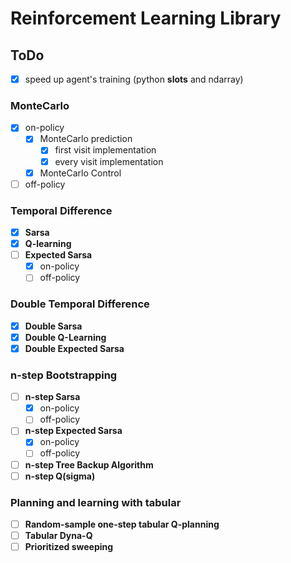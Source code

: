 # Reinforcement Learning Library

## ToDo

* [x] speed up agent's training (python __slots__ and ndarray)


### MonteCarlo

* [x] on-policy
    * [x] MonteCarlo prediction
        * [x] first visit implementation
        * [x] every visit implementation
    * [x] MonteCarlo Control
* [ ] off-policy

### Temporal Difference

* [x] **Sarsa**
* [x] **Q-learning**
* [ ] **Expected Sarsa**
    * [x] on-policy
    * [ ] off-policy

### Double Temporal Difference

* [x] **Double Sarsa**
* [x] **Double Q-Learning**
* [x] **Double Expected Sarsa**

### n-step Bootstrapping

* [ ] **n-step Sarsa**
    * [x] on-policy
    * [ ] off-policy
* [ ] **n-step Expected Sarsa**
    * [x] on-policy
    * [ ] off-policy
* [ ] **n-step Tree Backup Algorithm**
* [ ] **n-step Q(sigma)**

### Planning and learning with tabular

* [ ] **Random-sample one-step tabular Q-planning**
* [ ] **Tabular Dyna-Q**
* [ ] **Prioritized sweeping**
